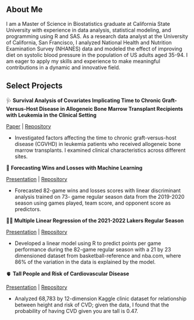 ## About Me 

I am a Master of Science in Biostatistics graduate at California State University with experience in data analysis, statistical modeling, and programming using R and SAS. As a research data analyst at the University of California, San Francisco, I analyzed National Health and Nutrition Examination Survey (NHANES) data and modeled the effect of improving diet on systolic blood pressure in the population of US adults aged 35-94. I am eager to apply my skills and experience to make meaningful contributions in a dynamic and innovative field.




## Select Projects

 🩺 **Survival Analysis of Covariates Implicating Time to Chronic Graft-Versus-Host Disease in Allogeneic Bone Marrow Transplant Recipients with Leukemia in the Clinical Setting**

[Paper](https://github.com/aa1823/survGVHD/blob/main/Azuka_Atum_Final_Project_Stat697%20(1).pdf) | [Repository](https://github.com/aa1823/survGVHD)

- Investigated factors affecting the time to chronic graft-versus-host disease (CGVHD) in leukemia patients who received
allogeneic bone marrow transplants. I examined clinical characteristics across different sites.


 🏀 **Forecasting Wins and Losses with Machine Learning**

[Presentation](https://aa1823.netlify.app/projects/forecasting-wins-and-losses-with-machine-learning/atumazuka_stat694_project#/title-slide) | [Repository](https://github.com/aa1823/Forecasting-Wins-and-Losses-with-Machine-Learning)
 
- Forecasted 82-game wins and losses scores with linear discriminant analysis trained on 73- game regular season data from
the 2019-2020 season using games played, team score, and opponent score as predictors.


 ⛹🏾 ️**Multiple Linear Regression of the 2021-2022 Lakers Regular Season**

[Presentation](https://docs.google.com/presentation/d/10IYbtPEVv5NWqgOiy5cJY6PBJQrxdg0OaxwHcHkatOw/edit?usp=sharing) | [Repository](https://github.com/aa1823/MLRLakers2122)
 
- Developed a linear model using R to predict points per game performance during the 82-game regular season 
with a 21 by 23 dimensioned dataset from basketball-reference and nba.com, where 86% of the variation in the 
data is explained by the model.


 🫀 **Tall People and Risk of Cardiovascular Disease**

[Presentation](https://docs.google.com/presentation/d/1U9NtZCW5T2i48sWn1qJxMcVl-fOO05FN8F-vDAGjSWg/edit?usp=sharing) | [Repository](https://github.com/aa1823/cvdheight)

- Analyzed 68,783 by 12-dimension Kaggle clinic dataset for relationship between height and risk of CVD; given 
the data, I found that the probability of having CVD given you are tall is 0.47.
